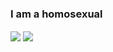 ### I am a homosexual
<img align="center" src="https://github-readme-stats.vercel.app/api/?username=Pikkel&theme=radical"/> <img align="center" src="https://github-readme-stats.vercel.app/api/top-langs/?username=Pikkel&theme=radical"/>

